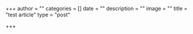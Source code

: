 +++
author = ""
categories = []
date = ""
description = ""
image = ""
title = "test article"
type = "post"

+++
